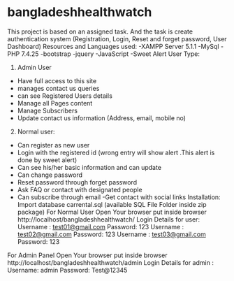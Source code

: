 # bangladeshhealthwatch 
This project is based on an assigned task. And the task is create authentication system (Registration, Login, Reset and forget password, User Dashboard)
Resources and Languages used: 
-XAMPP Server 5.1.1
-MySql
-PHP 7.4.25
-bootstrap
-jquery
-JavaScript
-Sweet Alert
User Type: 
1. Admin User
- Have full access to this site
- manages contact us queries
- can see Registered Users details
- Manage all Pages content
- Manage Subscribers
- Update contact us information (Address, email, mobile no)
2. Normal user: 
- Can register as new user
- Login with the registered id (wrong entry will show alert .This alert is done by sweet alert)
- Can see his/her basic information and can update
- Can change password
- Reset password through forget password
-  Ask FAQ or contact with designated people
- Can subscribe through email 
-Get contact with social links
Installation:
Import database carrental.sql (available SQL File Folder inside zip package)
For Normal User
Open Your browser put inside browser http://localhost/bangladeshhealthwatch/
Login Details for user:
Username : test01@gmail.com
Password: 123
Username : test02@gmail.com
Password: 123
Username : test03@gmail.com
Password: 123

For Admin Panel
Open Your browser put inside browser http://localhost/bangladeshhealthwatch/admin
Login Details for admin :
Username: admin
Password: Test@12345

